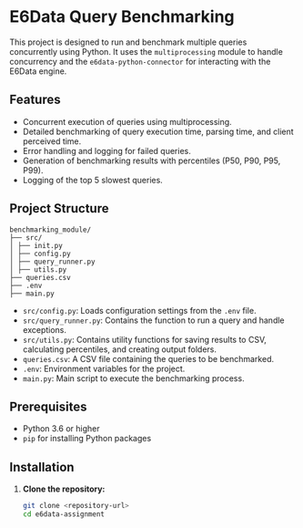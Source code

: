# E6Data Query Benchmarking

This project is designed to run and benchmark multiple queries concurrently using Python. It uses the `multiprocessing` module to handle concurrency and the `e6data-python-connector` for interacting with the E6Data engine.

## Features

- Concurrent execution of queries using multiprocessing.
- Detailed benchmarking of query execution time, parsing time, and client perceived time.
- Error handling and logging for failed queries.
- Generation of benchmarking results with percentiles (P50, P90, P95, P99).
- Logging of the top 5 slowest queries.

## Project Structure

```
benchmarking_module/
├── src/
│ ├── init.py
│ ├── config.py
│ ├── query_runner.py
│ ├── utils.py
├── queries.csv
├── .env
├── main.py
```

- `src/config.py`: Loads configuration settings from the `.env` file.
- `src/query_runner.py`: Contains the function to run a query and handle exceptions.
- `src/utils.py`: Contains utility functions for saving results to CSV, calculating percentiles, and creating output folders.
- `queries.csv`: A CSV file containing the queries to be benchmarked.
- `.env`: Environment variables for the project.
- `main.py`: Main script to execute the benchmarking process.

## Prerequisites

- Python 3.6 or higher
- `pip` for installing Python packages

## Installation

1. **Clone the repository:**
   ```bash
   git clone <repository-url>
   cd e6data-assignment
